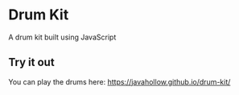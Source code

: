 # Drum Kit

A drum kit built using JavaScript

## Try it out
You can play the drums here: https://javahollow.github.io/drum-kit/
